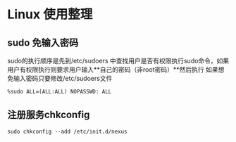# Linux 使用整理

## sudo 免输入密码
sudo的执行顺序是先到/etc/sudoers 中查找用户是否有权限执行sudo命令，如果用户有权限执行则要求用户输入**自己的密码（非root密码）**然后执行
如果想免输入密码只要修改/etc/sudoers文件
```
%sudo ALL=(ALL:ALL) NOPASSWD: ALL
```
## 注册服务chkconfig
```
sudo chkconfig --add /etc/init.d/nexus
```